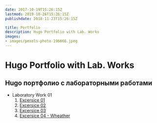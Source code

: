```yaml
---
date: 2017-10-19T15:26:15Z
lastmod: 2019-10-26T15:26:15Z
publishdate: 2018-11-23T15:26:15Z

title: Portfolio
description: Hugo Portfolio with Lab. Works
images:
- images/pexels-photo-196666.jpeg
---
```


# Hugo Portfolio with Lab. Works
## Hugo портфолио с лабораторными работами

* Laboratory Work 01
    1. [Excersice 01](laboratory-work-01/01)
    2. [Excersice 02](laboratory-work-01/02)
    3. [Excersice 03](laboratory-work-01/03)
    4. [Excersice 04 - Wheather](laboratory-work-01/04-weather)